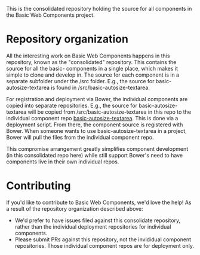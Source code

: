 This is the consolidated repository holding the source for all components in the Basic Web Components project.

# Repository organization

All the interesting work on Basic Web Components happens in this repository, known as the "consolidated" repository. This contains the source for all the basic- components in a single place, which makes it simple to clone and develop in. The source for each component is in a separate subfolder under the /src folder. E.g., the source for basic-autosize-textarea is found in /src/basic-autosize-textarea.

For registration and deployment via Bower, the individual components are copied into separate repositories. E.g., the source for basic-autosize-textarea will be copied from /src/basic-autosize-textarea in this repo to the individual component repo [basic-autosize-textarea](https://github.com/basic-web-components/basic-autosize-textarea). This is done via a deployment script. From there, the component source is registered with Bower. When someone wants to use basic-autosize-textarea in a project, Bower will pull the files from the individual component repo.

This compromise arrangement greatly simplifies component development (in this consolidated repo here) while still support Bower's need to have components live in their own individual repos.

# Contributing

If you'd like to contribute to Basic Web Components, we'd love the help! As a result of the repository organization described above:

* We'd prefer to have issues filed against this consolidate repository, rather than the individual deployment repositories for individual components.
* Please submit PRs against this repository, not the invididual component repositories. Those individual component repos are for deployment only.
